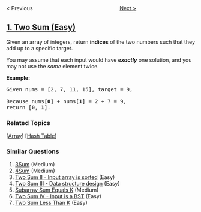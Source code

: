 <!--|This file generated by command(leetcode description); DO NOT EDIT.    |-->
<!--+----------------------------------------------------------------------+-->
<!--|@author    openset <openset.wang@gmail.com>                           |-->
<!--|@link      https://github.com/openset                                 |-->
<!--|@home      https://github.com/tonymontaro/leetcode-hints                        |-->
<!--+----------------------------------------------------------------------+-->

< Previous
　　　　　　　　　　　　　　　　
[Next >](https://github.com/tonymontaro/leetcode-hints/tree/master/problems/add-two-numbers "Add Two Numbers")

## [1. Two Sum (Easy)](https://leetcode.com/problems/two-sum "两数之和")

<p>Given an array of integers, return <strong>indices</strong> of the two numbers such that they add up to a specific target.</p>

<p>You may assume that each input would have <strong><em>exactly</em></strong> one solution, and you may not use the <em>same</em> element twice.</p>

<p><strong>Example:</strong></p>

<pre>
Given nums = [2, 7, 11, 15], target = 9,

Because nums[<strong>0</strong>] + nums[<strong>1</strong>] = 2 + 7 = 9,
return [<strong>0</strong>, <strong>1</strong>].
</pre>

### Related Topics
  [[Array](https://github.com/tonymontaro/leetcode-hints/tree/master/tag/array/README.md)]
  [[Hash Table](https://github.com/tonymontaro/leetcode-hints/tree/master/tag/hash-table/README.md)]

### Similar Questions
  1. [3Sum](https://github.com/tonymontaro/leetcode-hints/tree/master/problems/3sum) (Medium)
  1. [4Sum](https://github.com/tonymontaro/leetcode-hints/tree/master/problems/4sum) (Medium)
  1. [Two Sum II - Input array is sorted](https://github.com/tonymontaro/leetcode-hints/tree/master/problems/two-sum-ii-input-array-is-sorted) (Easy)
  1. [Two Sum III - Data structure design](https://github.com/tonymontaro/leetcode-hints/tree/master/problems/two-sum-iii-data-structure-design) (Easy)
  1. [Subarray Sum Equals K](https://github.com/tonymontaro/leetcode-hints/tree/master/problems/subarray-sum-equals-k) (Medium)
  1. [Two Sum IV - Input is a BST](https://github.com/tonymontaro/leetcode-hints/tree/master/problems/two-sum-iv-input-is-a-bst) (Easy)
  1. [Two Sum Less Than K](https://github.com/tonymontaro/leetcode-hints/tree/master/problems/two-sum-less-than-k) (Easy)

